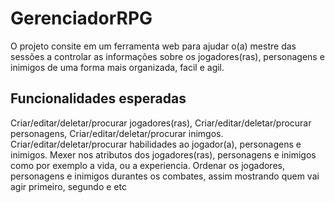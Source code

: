 # GerenciadorRPG

O projeto consite em um ferramenta web para ajudar o(a) mestre das sessões a controlar as informações sobre os jogadores(ras),
personagens e inimigos de uma forma mais organizada, facil e agil.

## Funcionalidades esperadas

Criar/editar/deletar/procurar jogadores(ras), Criar/editar/deletar/procurar personagens, Criar/editar/deletar/procurar inimgos.
Criar/editar/deletar/procurar habilidades ao jogador(a), personagens e inimigos.
Mexer nos atributos dos jogadores(ras), personagens e inimigos como por exemplo a vida, ou a experiencia.
Ordenar os jogadores, personagens e inimigos durantes os combates, assim mostrando quem vai agir primeiro, segundo e etc
